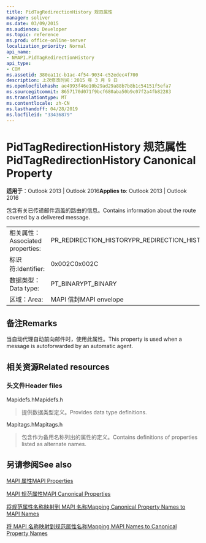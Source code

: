 ```yaml
---
title: PidTagRedirectionHistory 规范属性
manager: soliver
ms.date: 03/09/2015
ms.audience: Developer
ms.topic: reference
ms.prod: office-online-server
localization_priority: Normal
api_name:
- NMAPI.PidTagRedirectionHistory
api_type:
- COM
ms.assetid: 380ea11c-b1ac-4f54-9034-c52edec4f700
description: 上次修改时间：2015 年 3 月 9 日
ms.openlocfilehash: ae4993f46e10b29ad29a88b7b8b1c54151f5efa7
ms.sourcegitcommit: 8657170d071f9bcf680aba50b9c07f2a4fb82283
ms.translationtype: MT
ms.contentlocale: zh-CN
ms.lasthandoff: 04/28/2019
ms.locfileid: "33436879"
---
```

# <a name="pidtagredirectionhistory-canonical-property"></a><span data-ttu-id="d7f35-103">PidTagRedirectionHistory 规范属性</span><span class="sxs-lookup"><span data-stu-id="d7f35-103">PidTagRedirectionHistory Canonical Property</span></span>

  
  
<span data-ttu-id="d7f35-104">**适用于**：Outlook 2013 | Outlook 2016</span><span class="sxs-lookup"><span data-stu-id="d7f35-104">**Applies to**: Outlook 2013 | Outlook 2016</span></span> 
  
<span data-ttu-id="d7f35-105">包含有关已传递邮件涵盖的路由的信息。</span><span class="sxs-lookup"><span data-stu-id="d7f35-105">Contains information about the route covered by a delivered message.</span></span>
  
|||
|:-----|:-----|
|<span data-ttu-id="d7f35-106">相关属性：</span><span class="sxs-lookup"><span data-stu-id="d7f35-106">Associated properties:</span></span>  <br/> |<span data-ttu-id="d7f35-107">PR_REDIRECTION_HISTORY</span><span class="sxs-lookup"><span data-stu-id="d7f35-107">PR_REDIRECTION_HISTORY</span></span>  <br/> |
|<span data-ttu-id="d7f35-108">标识符:</span><span class="sxs-lookup"><span data-stu-id="d7f35-108">Identifier:</span></span>  <br/> |<span data-ttu-id="d7f35-109">0x002C</span><span class="sxs-lookup"><span data-stu-id="d7f35-109">0x002C</span></span>  <br/> |
|<span data-ttu-id="d7f35-110">数据类型：</span><span class="sxs-lookup"><span data-stu-id="d7f35-110">Data type:</span></span>  <br/> |<span data-ttu-id="d7f35-111">PT_BINARY</span><span class="sxs-lookup"><span data-stu-id="d7f35-111">PT_BINARY</span></span>  <br/> |
|<span data-ttu-id="d7f35-112">区域：</span><span class="sxs-lookup"><span data-stu-id="d7f35-112">Area:</span></span>  <br/> |<span data-ttu-id="d7f35-113">MAPI 信封</span><span class="sxs-lookup"><span data-stu-id="d7f35-113">MAPI envelope</span></span>  <br/> |
   
## <a name="remarks"></a><span data-ttu-id="d7f35-114">备注</span><span class="sxs-lookup"><span data-stu-id="d7f35-114">Remarks</span></span>

<span data-ttu-id="d7f35-115">当自动代理自动前向邮件时，使用此属性。</span><span class="sxs-lookup"><span data-stu-id="d7f35-115">This property is used when a message is autoforwarded by an automatic agent.</span></span>
  
## <a name="related-resources"></a><span data-ttu-id="d7f35-116">相关资源</span><span class="sxs-lookup"><span data-stu-id="d7f35-116">Related resources</span></span>

### <a name="header-files"></a><span data-ttu-id="d7f35-117">头文件</span><span class="sxs-lookup"><span data-stu-id="d7f35-117">Header files</span></span>

<span data-ttu-id="d7f35-118">Mapidefs.h</span><span class="sxs-lookup"><span data-stu-id="d7f35-118">Mapidefs.h</span></span>
  
> <span data-ttu-id="d7f35-119">提供数据类型定义。</span><span class="sxs-lookup"><span data-stu-id="d7f35-119">Provides data type definitions.</span></span>
    
<span data-ttu-id="d7f35-120">Mapitags.h</span><span class="sxs-lookup"><span data-stu-id="d7f35-120">Mapitags.h</span></span>
  
> <span data-ttu-id="d7f35-121">包含作为备用名称列出的属性的定义。</span><span class="sxs-lookup"><span data-stu-id="d7f35-121">Contains definitions of properties listed as alternate names.</span></span>
    
## <a name="see-also"></a><span data-ttu-id="d7f35-122">另请参阅</span><span class="sxs-lookup"><span data-stu-id="d7f35-122">See also</span></span>



[<span data-ttu-id="d7f35-123">MAPI 属性</span><span class="sxs-lookup"><span data-stu-id="d7f35-123">MAPI Properties</span></span>](mapi-properties.md)
  
[<span data-ttu-id="d7f35-124">MAPI 规范属性</span><span class="sxs-lookup"><span data-stu-id="d7f35-124">MAPI Canonical Properties</span></span>](mapi-canonical-properties.md)
  
[<span data-ttu-id="d7f35-125">将规范属性名称映射到 MAPI 名称</span><span class="sxs-lookup"><span data-stu-id="d7f35-125">Mapping Canonical Property Names to MAPI Names</span></span>](mapping-canonical-property-names-to-mapi-names.md)
  
[<span data-ttu-id="d7f35-126">将 MAPI 名称映射到规范属性名称</span><span class="sxs-lookup"><span data-stu-id="d7f35-126">Mapping MAPI Names to Canonical Property Names</span></span>](mapping-mapi-names-to-canonical-property-names.md)

